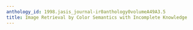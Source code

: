 ```yaml
---
anthology_id: 1998.jasis_journal-ir0anthology0volumeA49A3.5
title: Image Retrieval by Color Semantics with Incomplete Knowledge
---
```

